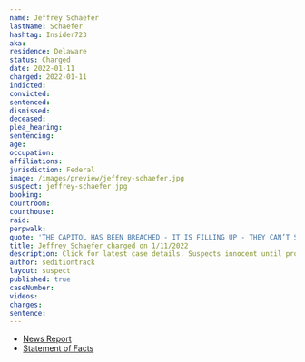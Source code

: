 ```yaml
---
name: Jeffrey Schaefer
lastName: Schaefer
hashtag: Insider723
aka:
residence: Delaware
status: Charged
date: 2022-01-11
charged: 2022-01-11
indicted:
convicted:
sentenced:
dismissed:
deceased:
plea_hearing:
sentencing:
age:
occupation:
affiliations:
jurisdiction: Federal
image: /images/preview/jeffrey-schaefer.jpg
suspect: jeffrey-schaefer.jpg
booking:
courtroom:
courthouse:
raid:
perpwalk:
quote: 'THE CAPITOL HAS BEEN BREACHED - IT IS FILLING UP - THEY CAN’T STOP US'
title: Jeffrey Schaefer charged on 1/11/2022
description: Click for latest case details. Suspects innocent until proven guilty.
author: seditiontrack
layout: suspect
published: true
caseNumber:
videos:
charges:
sentence:
---
```

- [News Report](https://www.delawareonline.com/story/news/2022/01/14/jeffrey-schaefer-arrested-jan-6-capitol-riots-washington-facebook/6528740001/)
- [Statement of Facts](https://www.scribd.com/document/552876138/Schaefer-charging-document)
